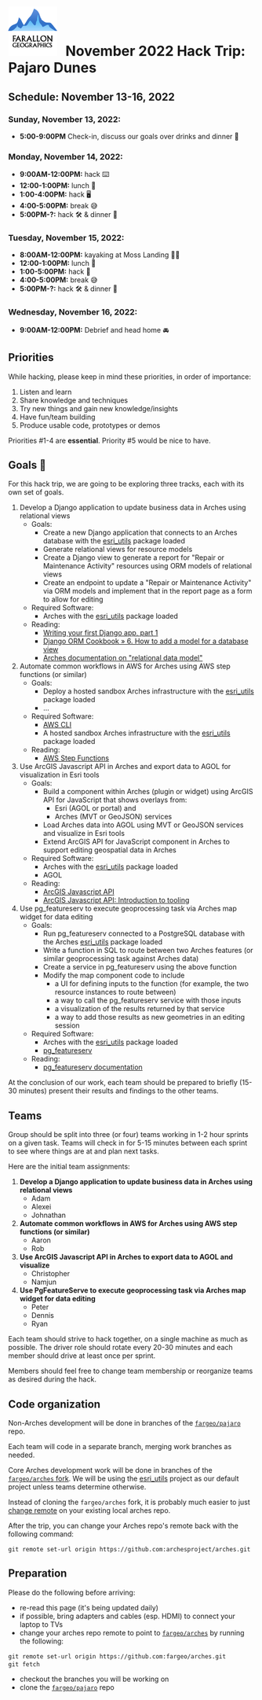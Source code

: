 # <img src="img/fargeo.png" style="width: 100px; margin-right:10px;"/> November 2022 Hack Trip: Pajaro Dunes

## Schedule: November 13-16, 2022

### Sunday, November 13, 2022:
- **5:00-9:00PM** Check-in, discuss our goals over drinks and dinner 🍺

### Monday, November 14, 2022:
- **9:00AM-12:00PM:** hack ⌨️
- **12:00-1:00PM:** lunch 🍴
- **1:00-4:00PM:** hack 🖥
- **4:00-5:00PM:** break 😅
- **5:00PM-?:** hack 🛠 & dinner 🍴

### Tuesday, November 15, 2022:
- **8:00AM-12:00PM:** kayaking at Moss Landing 🚣‍♀️
- **12:00-1:00PM:** lunch 🍴
- **1:00-5:00PM:** hack 📱
- **4:00-5:00PM:** break 😅
- **5:00PM-?:** hack 🛠 & dinner 🍴

### Wednesday, November 16, 2022:
- **9:00AM-12:00PM:** Debrief and head home 🚘

## Priorities

While hacking, please keep in mind these priorities, in order of importance:

1. Listen and learn
2. Share knowledge and techniques
3. Try new things and gain new knowledge/insights
4. Have fun/team building
5. Produce usable code, prototypes or demos

Priorities #1-4 are **essential**.  Priority #5 would be nice to have.

## Goals 💯

For this hack trip, we are going to be exploring three tracks, each with its own set of goals.
1. Develop a Django application to update business data in Arches using relational views
    - Goals:
        - Create a new Django application that connects to an Arches database with the [esri_utils](https://github.com/fargeo/esri_utils) package loaded
        - Generate relational views for resource models
        - Create a Django view to generate a report for "Repair or Maintenance Activity" resources using ORM models of relational views
        - Create an endpoint to update a "Repair or Maintenance Activity" via ORM models and implement that in the report page as a form to allow for editing
    - Required Software:
        - Arches with the [esri_utils](https://github.com/fargeo/esri_utils) package loaded
    - Reading:
        - [Writing your first Django app, part 1](https://docs.djangoproject.com/en/3.2/intro/tutorial01/)
        - [Django ORM Cookbook » 6. How to add a model for a database view](https://books.agiliq.com/projects/django-orm-cookbook/en/latest/database_view.html)
        - [Arches documentation on "relational data model"](https://arches.readthedocs.io/en/stable/import-export/#sql-import)
1. Automate common workflows in AWS for Arches using AWS step functions (or similar)
    - Goals:
        - Deploy a hosted sandbox Arches infrastructure with the [esri_utils](https://github.com/fargeo/esri_utils) package loaded
        - ...
    - Required Software:
        - [AWS CLI](https://aws.amazon.com/cli/?pg=developertools)
        - A hosted sandbox Arches infrastructure with the [esri_utils](https://github.com/fargeo/esri_utils) package loaded
    - Reading:
        - [AWS Step Functions](https://aws.amazon.com/step-functions/)
1. Use ArcGIS Javascript API in Arches and export data to AGOL for visualization in Esri tools
    - Goals:
        - Build a component within Arches (plugin or widget) using ArcGIS API for JavaScript that shows overlays from:
            - Esri (AGOL or portal) and
            - Arches (MVT or GeoJSON) services
        - Load Arches data into AGOL using MVT or GeoJSON services and visualize in Esri tools
        - Extend ArcGIS API for JavaScript component in Arches to support editing geospatial data in Arches
    - Required Software:
        - Arches with the [esri_utils](https://github.com/fargeo/esri_utils) package loaded
        - AGOL
    - Reading:
        - [ArcGIS Javascript API](https://developers.arcgis.com/javascript/latest/)
        - [ArcGIS Javascript API: Introduction to tooling](https://developers.arcgis.com/javascript/latest/tooling-intro/)
1. Use pg_featureserv to execute geoprocessing task via Arches map widget for data editing
    - Goals:
        - Run pg_featureserv connected to a PostgreSQL database with the Arches [esri_utils](https://github.com/fargeo/esri_utils) package loaded
        - Write a function in SQL to route between two Arches features (or similar geoprocessing task against Arches data)
        - Create a service in pg_featureserv using the above function
        - Modify the map component code to include
            - a UI for defining inputs to the function (for example, the two resource instances to route between)
            - a way to call the pg_featureserv service with those inputs
            - a visualization of the results returned by that service
            - a way to add those results as new geometries in an editing session
    - Required Software:
        - Arches with the [esri_utils](https://github.com/fargeo/esri_utils) package loaded
        - [pg_featureserv](https://access.crunchydata.com/documentation/pg_featureserv/latest/quickstart/)
    - Reading:
        - [pg_featureserv documentation](https://access.crunchydata.com/documentation/pg_featureserv/latest/)

At the conclusion of our work, each team should be prepared to briefly (15-30 minutes) present their results and findings to the other teams.

## Teams

Group should be split into three (or four) teams working in 1-2 hour sprints on a given task. Teams will check in for 5-15 minutes between each sprint to see where things are at and plan next tasks.

Here are the initial team assignments:

1. **Develop a Django application to update business data in Arches using relational views**
    - Adam
    - Alexei
    - Johnathan
2. **Automate common workflows in AWS for Arches using AWS step functions (or similar)**
    - Aaron
    - Rob
3. **Use ArcGIS Javascript API in Arches to export data to AGOL and visualize**
    - Christopher
    - Namjun
4. **Use PgFeatureServe to execute geoprocessing task via Arches map widget for data editing**
    - Peter
    - Dennis
    - Ryan

Each team should strive to hack together, on a single machine as much as possible.  The driver role should rotate every 20-30 minutes and each member should drive at least once per sprint.

Members should feel free to change team membership or reorganize teams as desired during the hack.

## Code organization
Non-Arches development will be done in branches of the [`fargeo/pajaro`](https://github.com/fargeo/pajaro) repo.

Each team will code in a separate branch, merging work branches as needed.

Core Arches development work will be done in branches of the [`fargeo/arches` fork](https://github.com/fargeo/arches).  We will be using the [esri_utils](https://github.com/fargeo/esri_utils) project as our default project unless teams determine otherwise.

Instead of cloning the `fargeo/arches` fork, it is probably much easier to just [change remote](#preparation) on your existing local arches repo.

After the trip, you can change your Arches repo's remote back with the following command:
```
git remote set-url origin https://github.com:archesproject/arches.git
```

## Preparation

Please do the following before arriving:

- re-read this page (it's being updated daily)
- if possible, bring adapters and cables (esp. HDMI) to connect your laptop to TVs
- change your arches repo remote to point to [`fargeo/arches`](https://github.com/fargeo/arches) by running the following:
```
git remote set-url origin https://github.com:fargeo/arches.git
git fetch
```
- checkout the branches you will be working on
- clone the [`fargeo/pajaro`](https://github.com/fargeo/pajaro) repo
